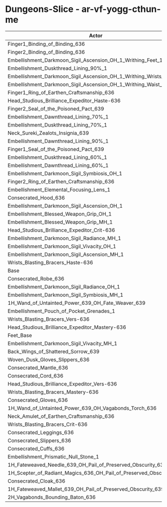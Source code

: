 # Dungeons-Slice - ar-vf-yogg-cthun-me
| Actor | DPS | Increase |
|---|:---:|:---:|
|Finger1_Binding_of_Binding_636|1365326|1.17%|
|Finger2_Binding_of_Binding_636|1364867|1.13%|
|Embellishment_Darkmoon_Sigil_Ascension_OH_1_Writhing_Feet_1|1363874|1.06%|
|Embellishment_Duskthread_Lining_90%_1|1359728|0.75%|
|Embellishment_Darkmoon_Sigil_Ascension_OH_1_Writhing_Wrists_1|1359696|0.75%|
|Embellishment_Darkmoon_Sigil_Ascension_OH_1_Writhing_Waist_1|1359280|0.72%|
|Finger1_Ring_of_Earthen_Craftsmanship_636|1356978|0.55%|
|Head_Studious_Brilliance_Expeditor_Haste-636|1356851|0.54%|
|Finger2_Seal_of_the_Poisoned_Pact_639|1356676|0.53%|
|Embellishment_Dawnthread_Lining_70%_1|1355766|0.46%|
|Embellishment_Duskthread_Lining_70%_1|1355656|0.45%|
|Neck_Sureki_Zealots_Insignia_639|1355358|0.43%|
|Embellishment_Dawnthread_Lining_90%_1|1355249|0.42%|
|Finger1_Seal_of_the_Poisoned_Pact_639|1354675|0.38%|
|Embellishment_Duskthread_Lining_60%_1|1354237|0.35%|
|Embellishment_Dawnthread_Lining_60%_1|1353524|0.29%|
|Embellishment_Darkmoon_Sigil_Symbiosis_OH_1|1353094|0.26%|
|Finger2_Ring_of_Earthen_Craftsmanship_636|1353075|0.26%|
|Embellishment_Elemental_Focusing_Lens_1|1352793|0.24%|
|Consecrated_Hood_636|1351924|0.17%|
|Embellishment_Darkmoon_Sigil_Ascension_OH_1|1351919|0.17%|
|Embellishment_Blessed_Weapon_Grip_OH_1|1351432|0.14%|
|Embellishment_Blessed_Weapon_Grip_MH_1|1350610|0.08%|
|Head_Studious_Brilliance_Expeditor_Crit-636|1350582|0.08%|
|Embellishment_Darkmoon_Sigil_Radiance_MH_1|1350332|0.06%|
|Embellishment_Darkmoon_Sigil_Vivacity_OH_1|1349992|0.03%|
|Embellishment_Darkmoon_Sigil_Ascension_MH_1|1349887|0.02%|
|Wrists_Blasting_Bracers_Haste-636|1349667|0.01%|
|Base|1349569|0.00%|
|Consecrated_Robe_636|1349407|-0.01%|
|Embellishment_Darkmoon_Sigil_Radiance_OH_1|1349285|-0.02%|
|Embellishment_Darkmoon_Sigil_Symbiosis_MH_1|1349238|-0.02%|
|1H_Wand_of_Untainted_Power_639_OH_Fate_Weaver_639|1348768|-0.06%|
|Embellishment_Pouch_of_Pocket_Grenades_1|1348753|-0.06%|
|Wrists_Blasting_Bracers_Vers-636|1348532|-0.08%|
|Head_Studious_Brilliance_Expeditor_Mastery-636|1348487|-0.08%|
|Feet_Base|1348422|-0.08%|
|Embellishment_Darkmoon_Sigil_Vivacity_MH_1|1348353|-0.09%|
|Back_Wings_of_Shattered_Sorrow_639|1348271|-0.10%|
|Woven_Dusk_Gloves_Slippers_636|1347956|-0.12%|
|Consecrated_Mantle_636|1347688|-0.14%|
|Consecrated_Cord_636|1347441|-0.16%|
|Head_Studious_Brilliance_Expeditor_Vers-636|1347408|-0.16%|
|Wrists_Blasting_Bracers_Mastery-636|1347395|-0.16%|
|Consecrated_Gloves_636|1347311|-0.17%|
|1H_Wand_of_Untainted_Power_639_OH_Vagabonds_Torch_636|1347239|-0.17%|
|Neck_Amulet_of_Earthen_Craftsmanship_636|1347032|-0.19%|
|Wrists_Blasting_Bracers_Crit-636|1346860|-0.20%|
|Consecrated_Leggings_636|1346115|-0.26%|
|Consecrated_Slippers_636|1345324|-0.31%|
|Consecrated_Cuffs_636|1345213|-0.32%|
|Embellishment_Prismatic_Null_Stone_1|1344777|-0.36%|
|1H_Fateweaved_Needle_639_OH_Pail_of_Preserved_Obscurity_639|1344445|-0.38%|
|1H_Scepter_of_Radiant_Magics_636_OH_Pail_of_Preserved_Obscurity_639|1343908|-0.42%|
|Consecrated_Cloak_636|1343659|-0.44%|
|1H_Fateweaved_Mallet_639_OH_Pail_of_Preserved_Obscurity_639|1343097|-0.48%|
|2H_Vagabonds_Bounding_Baton_636|1342473|-0.53%|
